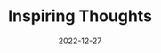 ---
slug: thought-for-the-day
title: "Inspiring Thoughts"
date: 2022-12-27
excerpt: 'Perception of disability lies in the mind.'
tags: [Inspiration, Motivation, Quotes, Thoughts]
---
